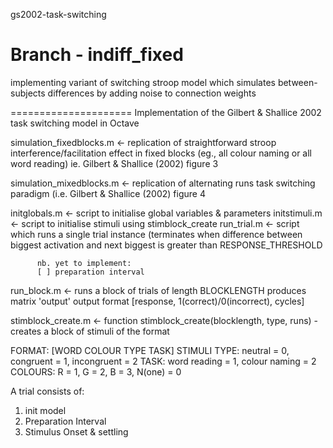 gs2002-task-switching

Branch - indiff_fixed 
===================== 
implementing variant of switching stroop model which simulates 
between-subjects differences by adding noise to connection weights






=====================
Implementation of the Gilbert & Shallice 2002 task switching model in Octave

simulation_fixedblocks.m      <- replication of straightforward stroop 
			      interference/facilitation effect in fixed blocks
			      (eg., all colour naming or all word reading)
			      ie. Gilbert & Shallice (2002) figure 3

simulation_mixedblocks.m      <- replication of alternating runs task switching
			      paradigm (i.e. Gilbert & Shallice (2002) figure 4



initglobals.m 	  <- script to initialise global variables & parameters 
initstimuli.m 	  <- script to initialise stimuli using stimblock_create
run_trial.m 	  <- script which runs a single trial instance (terminates
		  when difference between biggest activation and next biggest
		  is greater than RESPONSE_THRESHOLD

		  nb. yet to implement:
		  [ ] preparation interval


run_block.m	  <- runs a block of trials of length BLOCKLENGTH
		  produces matrix 'output'
		  output format [response, 1(correct)/0(incorrect), cycles]


stimblock_create.m  <- function stimblock_create(blocklength, type, runs) 
		    - creates a block of stimuli of the format 

FORMAT: [WORD COLOUR TYPE TASK]
STIMULI TYPE: neutral = 0, congruent = 1, incongruent = 2
TASK: word reading = 1, colour naming = 2
COLOURS: R = 1, G = 2, B = 3, N(one) = 0


A trial consists of:
1) init model
2) Preparation Interval
3) Stimulus Onset & settling
